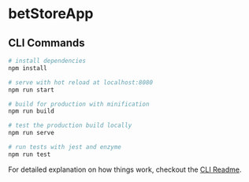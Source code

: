 # betStoreApp

## CLI Commands

```bash
# install dependencies
npm install

# serve with hot reload at localhost:8080
npm run start

# build for production with minification
npm run build

# test the production build locally
npm run serve

# run tests with jest and enzyme
npm run test
```

For detailed explanation on how things work, checkout the [CLI Readme](https://github.com/developit/preact-cli/blob/master/README.md).
